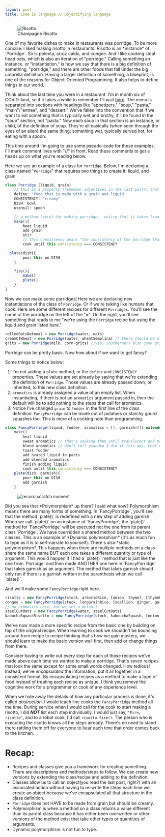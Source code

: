 ```yaml
---
layout: post
title: Code is language // Objectifying language
---
```


<figure class="float-left">
<div>
<img src="https://live.staticflickr.com/7197/6882544451_52caa8c5d9_b.jpg" alt="Risotto">
<figcaption>Champagne Risotto</figcaption>
</div>
</figure>One of my favorite dishes to make in restaurants was porridge. To be more concise: I liked making risotto in restaurants. Risotto is an *instance* of `Porridge`. So is polenta, arroz caldo, and congee. And I like cooking steal head oats, which is also an iteration of "porridge." Calling something an instance, or "instantiation," is how we say that there is a big definition of something, "porridge," and there are other foods that fall under the big umbrella definition. Having a larger definition of something, a blueprint, is one of the reasons for Object-Oriented Programming. It also helps to define things in our world.

Think about the last time you were in a restaurant. I'm in month six of COVID-land, so if it takes a while to remember I'll wait [here](https://media.giphy.com/media/553Zs1KrXN7A3H7ofT/giphy.gif). The menu is separated into sections with headings like "appetizers," "soup," "pasta," "main"/"entree",  and "dessert." We've fallen into the convention that if we want to eat something that is typically wet and brothy, it'll be found in the "soup" section, not "pasta." Now each soup in that section is an instance, or child, of the definition of soup. They're all basically (when seen through the eyes of an alien) the same thing: something wet, typically served hot, for eating with a spoon.

This time around I'm going to use some pseudo-code for these examples. I'll mark comment lines with "//" in front. Read these comments to get a heads up on what you're reading below.

Here we see an example of a class for `Porridge`.  Below, I'm declaring a class named "`Porridge`" that requires two things to create it: liquid, and grain

```javascript
class Porridge (liquid, grain)
	// this is a property (remember adjectives in the last post?) that describes how the class is defined.
	define: "food that is made with a grain and liquid.
	CONSISTENCY: "creamy"
	DISH: bowl
	utensil: spoon

	// a method (verb) for making porridge,  notice that it takes liquid and grain from the top
	make(){
		heat liquid
		add grain
		stir
		// this.consistency means "the consistency of the porridge that you are making." Instructions are saying that you should cook until your food's consistency is the same as the one defined above in all caps.
		cook until this.consistency === CONSISTENCY

  plate(dish){
		pour this on DISH
	}

	fire(){
		make()
		plate()
	}
}
```

Now we can make some porridges! Here we are declaring new instantiations of the class of `Porridge`. Or if we're talking like humans that cook: Here are some different recipes for different `Porridges`. You'll see the name of the porridge on the left of the "=". On the right, you'll see something that reads to me "we're using the `Porridge` recipe but using the liquid and grain listed here."

```javascript
rolledOatsOatmeal = new Porridge(water, oats)
creamOfWheat = new Porridge(water, wheatSemolina) // there should be a space there for normal writing, but I'm treating our ingredients like arguments in a program. For now, it's written like a hashtag on Twitter.
grits = new Porridge(milk, corn-grits) //yes, Southerners also cook grits in water
```

Porridge can be pretty basic. Now how about if we want to get fancy?

Some things to notice below:
1. I'm not adding a `plate` method, or the `define` and `CONSISTENCY` properties. These values are set already by saying that we're extending the definition of `Porridge`. Those values are already passed down, or inherited, to this new class definition.
2. `aromatics` is already assigned a value of an empty list. When instantiating, if there is not an `aromatics` argument passed in, then the default will be to add nothing to the steps that call for aromatics.
3. Notice I've changed `grain` to `fodder` in the first line of the class definition. `FancyPorridge` can be made out of potatoes or starchy gourd squashes too. This is more of a cooking note than programming.

```javascript
class FancyPorridge(liquid, fodder, aromatics = [], garnish=[]) extends Porridge
	make()
		heat liquid
		sweat aromatics // that's cooking them until translucent and maybe a little sweet... cooking term, not programming
		blend aromatics // don’t tell grandma I did it this way, Chef made me do it
		toast fodder
		add heated liquid in parts
		add blended aromatics
		finish adding liquid
		cook until this.consistency === CONSISTENCY
	plate(dish, garnish){
		pour this on DISH
		add garnish
	}
```

<figure class="float-right">
<div>
<img src="https://media.giphy.com/media/xjcCk9s2xYh9u/giphy.gif" alt="record scratch moment">
</div>
</figure>Did you see that *Polymorphism* up there? I said what now? Polymorphism means there are many forms of something. In `FancyPorridge`, you'll see that the method `plate()` is redefined with a new step of adding garnish. When we call `plate()` on an instance of `FancyPorridge`, the `plate()` method for `FancyPorridge` will be executed not the one from its parent class `Porridge`. We have overridden a shared method between the two classes. This is an example of *Dynamic polymorphism* (it's as much fun to type as it is to self-narrate to yourself). There's also *static polymorphism*. This happens when there are multiple methods on a class share the same name BUT each one takes a different quantity or type of argument. This would happen if I had a `plate()` method that is just like the one from `Porridge` and then made ANOTHER one here in `FancyPorridge` that takes garnish as an argument. The method that takes garnish should only run if there is a garnish written in the parenthesis when we call `plate()`.

And we'll make some `FancyPorridge` right here.

```javascript
risotto = new FancyPorridge(stock, arborioRice, [onion, thyme], [thymeFlowers, hazelnuts])
congee = new FancyPorridge(stock, longGrainRice, [scallion, ginger, garlic], [cilantroLeaves, scallion, chiliOil])
// no aromatics here, but we set a default
steelCutOats = new FancyPorridge(water, steelCutOats)
kabochaSquashRisotto = new FancyPorridge(stock, kabouchaSquash, [onion, thyme, ginger])
```

We've now made a more specific recipe from the basic one by building on top of the original recipe. When learning to cook we shouldn't be bouncing around from recipe to recipe thinking that's how we gain mastery, we should learn to make the basic version well first, then add or change things from there.

Consider having to write out every step for each of those recipes we've made above each time we wanted to make a porridge. That's seven recipes that look the same except for some small words changed. How tedious! Instead, we've *encapsulated* the information, put it all together in a consistent format. By encapsulating recipes as a method to make a type of food instead of treating each recipe as unique, I think you remove the cognitive work for a programmer or cook of any experience level.

When we hide away the details of how any particular process is done, it's called *abstraction*. I would teach line cooks the `FancyPorridge` method all the time. During service when I would call for the cook to start making a risotto, I did ***NOT*** list each step individually. I would just say, `"Fire, risotto"`, and to a robot cook, I'd call `risotto.fire()`. The person who is executing the risotto knows all the steps already. There's no need to stand there rattling them off for everyone to hear each time that order comes back to the kitchen.

# Recap:
- Recipes and classes give you a framework for creating something. There are descriptions and methods/steps to follow. We can create new versions by extending the class/recipe and adding to the definition.
- Classes allow us to call an object(you read the last post, right?) with an associated action without having to re-write the steps each time we create an object because we've encapsulated all that structure in the class definition.
- `Porridge` does not HAVE to be made from grain but should be creamy.
- Polymorphism is when a method on a class returns a value different than its parent class because it has either been overwritten or other versions of the method exist that take other types or quantities of arguments.
- Dynamic polymorphism is not fun to type.